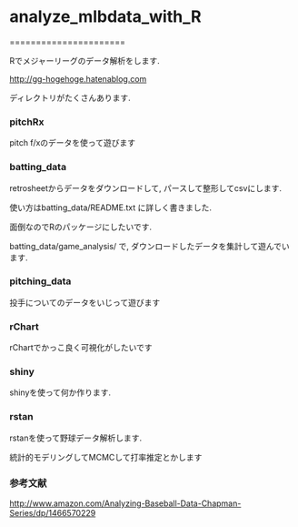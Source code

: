 # analyze_mlbdata_with_R
======================

Rでメジャーリーグのデータ解析をします.

http://gg-hogehoge.hatenablog.com

ディレクトリがたくさんあります. 

### pitchRx

pitch f/xのデータを使って遊びます

### batting_data

retrosheetからデータをダウンロードして, パースして整形してcsvにします. 

使い方はbatting_data/README.txt に詳しく書きました.

面倒なのでRのパッケージにしたいです. 

batting_data/game_analysis/
で, ダウンロードしたデータを集計して遊んでいます. 


### pitching_data 

投手についてのデータをいじって遊びます


### rChart 

rChartでかっこ良く可視化がしたいです

### shiny 

shinyを使って何か作ります.


### rstan 

rstanを使って野球データ解析します.

統計的モデリングしてMCMCして打率推定とかします

### 参考文献
http://www.amazon.com/Analyzing-Baseball-Data-Chapman-Series/dp/1466570229


